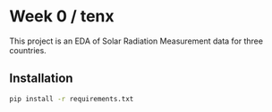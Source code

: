# Week 0 / tenx

This project is an EDA of Solar Radiation Measurement data for three countries.

## Installation

```bash
pip install -r requirements.txt

